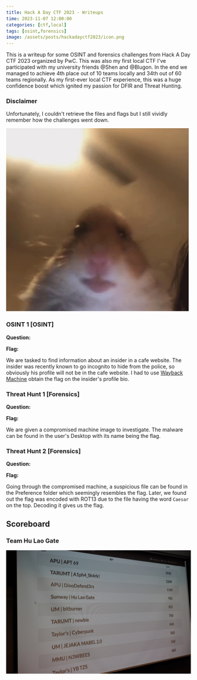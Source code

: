 ```yaml
---
title: Hack A Day CTF 2023 - Writeups
time: 2023-11-07 12:00:00
categories: [ctf,local]
tags: [osint,forensics]
image: /assets/posts/hackadayctf2023/icon.png
---
```


This is a writeup for some OSINT and forensics challenges from Hack A Day CTF 2023 organized by PwC. This was also my first local CTF I've participated with my university friends @Shen and @Blugon. In the end we managed to achieve 4th place out of 10 teams locally and 34th out of 60 teams regionally. As my first-ever local CTF experience, this was a huge confidence boost which ignited my passion for DFIR and Threat Hunting.

### Disclaimer
Unfortunately, I couldn't retrieve the files and flags but I still vividly remember how the challenges went down.

![hamster-meme](/assets/posts/hackadayctf2023/hamster.gif)

### OSINT 1 [OSINT]
**Question:**

**Flag:**

We are tasked to find information about an insider in a cafe website. The insider was recently known to go incognito to hide from the police, so obviously his profile will not be in the cafe website. I had to use [Wayback Machine](http://web.archive.org/) obtain the flag on the insider's profile bio.

### Threat Hunt 1 [Forensics]
**Question:**

**Flag:**

We are given a compromised machine image to investigate. The malware can be found in the user's Desktop with its name being the flag.

### Threat Hunt 2 [Forensics]
**Question:**

**Flag:**

Going through the compromised machine, a suspicious file can be found in the Preference folder which seemingly resembles the flag. Later, we found out the flag was encoded with ROT13 due to the file having the word `Caesar` on the top. Decoding it gives us the flag.

## Scoreboard
### Team Hu Lao Gate

![pwc](/assets/posts/hackadayctf2023/pwc.jpg)
